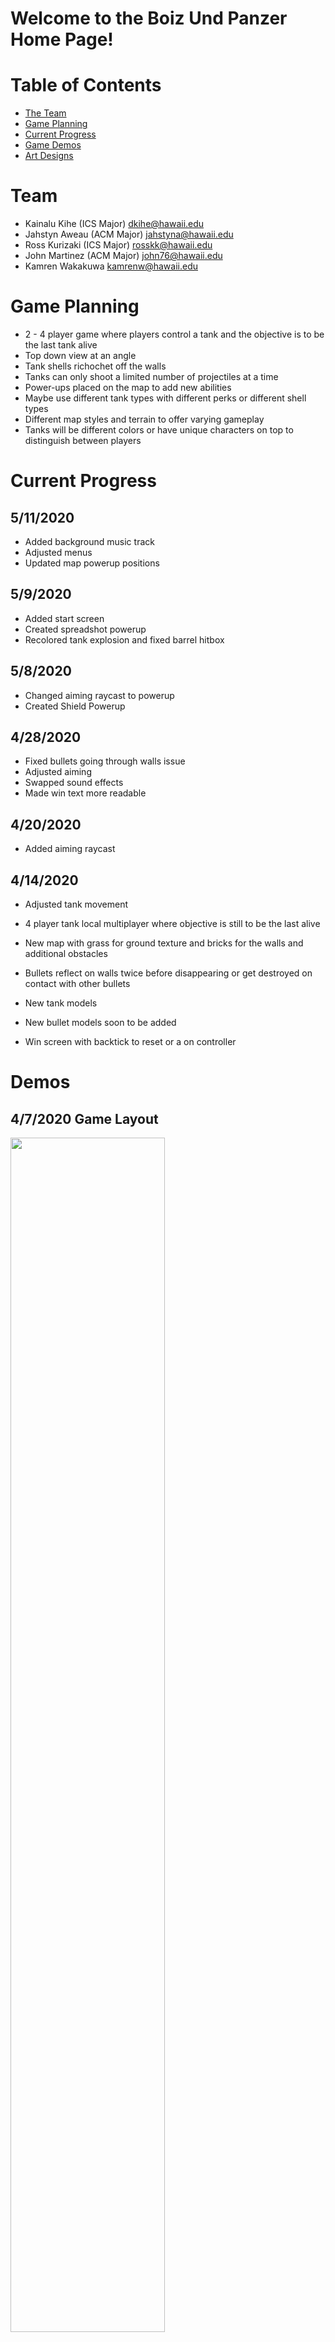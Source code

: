 # Welcome to the Boiz Und Panzer Home Page!

# Table of Contents
* [The Team](#team)
* [Game Planning](#game-planning)
* [Current Progress](#current-progress)
* [Game Demos](#demos)
* [Art Designs](#art-designs)

# Team

- Kainalu Kihe (ICS Major)  dkihe@hawaii.edu
- Jahstyn Aweau (ACM Major) jahstyna@hawaii.edu
- Ross Kurizaki (ICS Major) rosskk@hawaii.edu
- John Martinez (ACM Major) john76@hawaii.edu
- Kamren Wakakuwa kamrenw@hawaii.edu

# Game Planning

- 2 - 4 player game where players control a tank and the objective is to be the last tank alive
- Top down view at an angle 
- Tank shells richochet off the walls
- Tanks can only shoot a limited number of projectiles at a time
- Power-ups placed on the map to add new abilities
- Maybe use different tank types with different perks or different shell types
- Different map styles and terrain to offer varying gameplay
- Tanks will be different colors or have unique characters on top to distinguish between players

# Current Progress

## 5/11/2020
- Added background music track
- Adjusted menus
- Updated map powerup positions

## 5/9/2020
- Added start screen
- Created spreadshot powerup
- Recolored tank explosion and fixed barrel hitbox

## 5/8/2020
- Changed aiming raycast to powerup
- Created Shield Powerup

## 4/28/2020
- Fixed bullets going through walls issue
- Adjusted aiming
- Swapped sound effects
- Made win text more readable

## 4/20/2020
- Added aiming raycast

## 4/14/2020
- Adjusted tank movement


- 4 player tank local multiplayer where objective is still to be the last alive
- New map with grass for ground texture and bricks for the walls and additional obstacles
- Bullets reflect on walls twice before disappearing or get destroyed on contact with other bullets
- New tank models
- New bullet models soon to be added
- Win screen with backtick to reset or a on controller

# Demos

## 4/7/2020 Game Layout
<img src="images/4-7-2020_layout.png" width="70%" style="display:inline;">

## 3/31/2020 Game Layout
<img src="images/3_31_demo.JPG" width="70%" style="display:inline;">

## Demo of the Game 3/30/2020
- Added Win screen and way to reset game

<img src="images/win_state.gif" width="70%">

- Also Added Bullet bouncing

<img src="images/tankgame_bounce.gif" width="70%">

## Demo of the Game 3/25/2020
- Better rotation for aiming so it doesn't snap to where you look and you have to rotate the gun
- New map implemented

<img src="images/new_setup.gif" width="90%">

## Demo of the game 3/07/2020
- Multiplayer implemented

<img src="images/multiplayer_setup.gif" width="50%">

## Current Demo of the Game 2/18/20
<img src="images/tankgame2.gif" width="50%" style="display:inline;">
<img src="images/tankgame3.gif" width="50%" style="display:inline;">


# Art Designs

## Finalized Logo
<img src="images/boiz_und_panzer_title.png" width="50%" style="display:inline;">

## New Ground Textures
<img src="images/road_2.png" width="50%" style="display:inline;">

<img src="images/road_grass_2.png" width="50%" style="display:inline;">

<img src="images/white_conk_create.png" width="50%" style="display:inline;">

## Shipping Container Textures
<img src="images/blue_shipping_container.png" width="50%" style="display:inline;">

<img src="images/green_shipping_container.png" width="50%" style="display:inline;">

<img src="images/red_shipping_container.png" width="50%" style="display:inline;">

## New Map layout: Military Base and Shipping Container Area
<img src="images/new_layout_plan.jpg" width="50%" style="display:inline;">

## Possible Team Logo
<img src="images/boys_und_panzer2.jpg" width="50%" style="display:inline;">

## Possible New Map or Next Stage
<img src="images/next_stage.png" width="50%" style="display:inline;">

## Third Tank Design
<img src="images/tank_front.png" width="50%" style="display:inline;">
<img src="images/tank_back.png" width="50%" style="display:inline;">

## New Textures for the Map
<img src="images/grass.png" width="33%" style="display:inline;">

<img src="images/wall.png" width="33%" style="display:inline;">

## Bullet Design
<img src="images/bullet_design.jpg" width="35%" style="display:inline;">

## New Mockup for Map Layout
<img src="images/map_design.png" width="50%" style="display:inline;">

## Second Tank Designs
<img src="images/second_tank_top.PNG" width="50%" style="display:inline;">
<img src="images/second_tank_bottom.PNG" width="50%" style="display:inline;">

## First Ground and Wall Textures
<img src="images/ground_texture.png" width="35%" style="display:inline;">
<img src="images/wall_texture.png" width="35%" style="display:inline;">

## First Tank Design
<img src="images/tank_art.png" width="50%" style="display:inline;">
